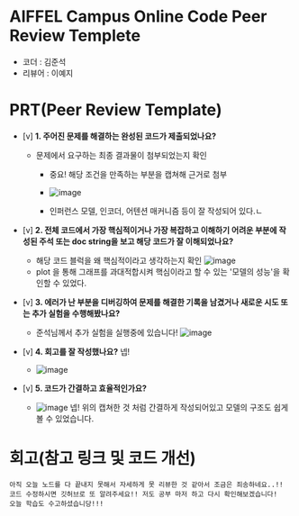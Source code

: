 # AIFFEL Campus Online Code Peer Review Templete
- 코더 : 김준석
- 리뷰어 : 이예지


# PRT(Peer Review Template)
- [v]  **1. 주어진 문제를 해결하는 완성된 코드가 제출되었나요?**
    - 문제에서 요구하는 최종 결과물이 첨부되었는지 확인
        - 중요! 해당 조건을 만족하는 부분을 캡쳐해 근거로 첨부
        - ![image](https://github.com/user-attachments/assets/b6086d26-350c-4610-826e-429b6ff2500e)

        - 인퍼런스 모델, 인코더, 어텐션 매커니즘 등이 잘 작성되어 있다.ㄴ
    
- [v]  **2. 전체 코드에서 가장 핵심적이거나 가장 복잡하고 이해하기 어려운 부분에 작성된 
주석 또는 doc string을 보고 해당 코드가 잘 이해되었나요?**
    - 해당 코드 블럭을 왜 핵심적이라고 생각하는지 확인
    ![image](https://github.com/user-attachments/assets/cc6f1dac-3a90-4463-8fbc-dd3f7ae9a379)
    - plot 을 통해 그래프를 과대적합시켜 핵심이라고 할 수 있는 '모델의 성능'을 확인할 수 있었다.
        
- [v]  **3. 에러가 난 부분을 디버깅하여 문제를 해결한 기록을 남겼거나
새로운 시도 또는 추가 실험을 수행해봤나요?**
    - 준석님께서 추가 실험을 실행중에 있습니다!
     ![image](https://github.com/user-attachments/assets/b337c3d2-a991-4ca8-bf5f-b2af47799006)

- [v]  **4. 회고를 잘 작성했나요?** 넵!
    - ![image](https://github.com/user-attachments/assets/9fda4d68-7b86-4505-bf8f-43049c1bb85f)

        
- [v]  **5. 코드가 간결하고 효율적인가요?**
    - ![image](https://github.com/user-attachments/assets/0b7d3b0a-ee1c-4991-923a-c5d429504ca6)
넵! 위의 캡쳐한 것 처럼 간결하게 작성되어있고 모델의 구조도 쉽게 볼 수 있었습니다.


# 회고(참고 링크 및 코드 개선)
```
아직 오늘 노드를 다 끝내지 못해서 자세하게 못 리뷰한 것 같아서 조금은 죄송하네요..!! 코드 수정하시면 깃허브로 또 알려주세요!! 저도 공부 마저 하고 다시 확인해보겠습니다!
오늘 학습도 수고하셨습니당!!!
```
